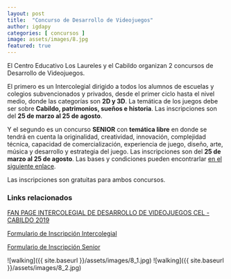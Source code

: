 ```yaml
---
layout: post
title:  "Concurso de Desarrollo de Videojuegos"
author: igdapy
categories: [ concursos ]
image: assets/images/8.jpg
featured: true
---
```

El Centro Educativo Los Laureles y el Cabildo organizan 2 concursos de Desarrollo de Videojuegos.

El primero es un Intercolegial dirigido a todos los alumnos de escuelas y colegios subvencionados y privados, desde el primer ciclo hasta el nivel medio, donde las categorías son **2D y 3D**. La temática de los juegos debe ser sobre **Cabildo, patrimonios, sueños e historia**. Las inscripciones son del **25 de marzo al 25 de agosto**.

Y el segundo es un concurso **SENIOR** con **temática libre** en donde se tendrá en cuenta la originalidad, creatividad, innovación, complejidad técnica, capacidad de comercialización, experiencia de juego, diseño, arte, música y desarrollo y estrategia del juego. Las inscripciones son del **25 de marzo al 25 de agosto**. Las bases y condiciones pueden encontrarlar [en el siguiente enlace][bases-condiciones-senior].

Las inscripciones son gratuitas para ambos concursos.

### Links relacionados
[FAN PAGE INTERCOLEGIAL DE DESARROLLO DE VIDEOJUEGOS CEL - CABILDO 2019][fan-page]

[Formulario de Inscripción Intercolegial][inscripciones-intercolegial]

[Formulario de Inscripción Senior][inscripciones-senior]

[bases-condiciones-senior]:https://drive.google.com/file/d/1UhNYCi-URQYx7heH689dkbC8LbtzbY-w/view?fbclid=IwAR1MoPeQzuufItYc8wB0EDn8xq5hFbP0in5LbBc3Ti9TckX9q7O6Am0zGDQ
[inscripciones-senior]:https://forms.office.com/Pages/ResponsePage.aspx?id=DQSIkWdsW0yxEjajBLZtrQAAAAAAAAAAAAYAAInKKqZUODNFOUE3Wjk5RTRHSzhMRTE4QkcxN1JSOC4u&fbclid=IwAR3cKf1tNVcisKZ7qhUJb0QQwBzWxcHhzjt53rZJRPi05HmimKO0Gy4Bjw8
[inscripciones-intercolegial]:https://forms.office.com/Pages/ResponsePage.aspx?id=DQSIkWdsW0yxEjajBLZtrQAAAAAAAAAAAAYAAInKKqZUNTM4MlJVM01HM1g0VUZaTVQ3SDZRNkw5RS4u&fbclid=IwAR0XRWr0RYFSqzOUgjujCe40wEpIQUAUssIxuTBYNKJA6tpnCGucN1OXoJY
[fan-page]:https://www.facebook.com/intercolegialdevideojuegos/

![walking]({{ site.baseurl }}/assets/images/8_1.jpg)
![walking]({{ site.baseurl }}/assets/images/8_2.jpg)